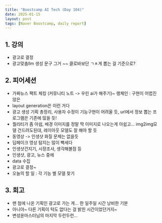 ```yaml
---
title: "Boostcamp AI Tech (Day 104)"
date: 2025-01-15
layout: post
tags: [Naver Boostcamp, daily report]
---
```

## 1. 강의
- 광고로 결정
- 광고맞춤llm 생성 문구 그거 ~~ 클로바보단 ㄱㅊ게 뽑는 걸 기준으로?

## 2. 피어세션
- 가짜뉴스 팩트 체킹 (커뮤니티 노트 -> 우린 ai가 해주기)~ 랭체인 : 구현이 어렵진 않은
- layout generation은 이런 거다
- 광고 생성 기획 총정리, 사용자 수정이 기능구현이 어려울 듯, url에서 정보 뽑는 프로그램은 기존에 많을 듯!
- 퀄리티가 좀 아쉽, 배경 이미지를 정말 딱 이미지로 나오는게 아쉽고... img2img모델 건드려도된대, 레이아웃 모델도 잘 해야 할 듯
- 동영상 -> 인생샷 화질 문제는 없을듯
- 딥페이크 영상 탐지는 많이 빡세다
- 인생샷건지기, 시장조사, 생각해볼점 등
- 인생샷, 광고, 뉴스 중에 
- data 수집
- 광고로 결정~
- 오늘의 할 일 : 각 기능 별 모델 찾기 

## 3. 회고
- 맨 첨에 나온 기획인 광고로 가는 게... 한 일주일 시간 낭비한 기분
- 아니야~ 다른 기획이 턱도 없다는 걸 밝힌 시간이었던거지~
- 변성윤마스터님의 마지막 두런두런...
